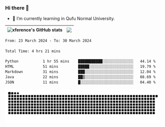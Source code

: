 ### Hi there 👋

<!--
**xference/xference** is a ✨ _special_ ✨ repository because its `README.md` (this file) appears on your GitHub profile.

Here are some ideas to get you started:

- 🔭 I’m currently working on ...

- 👯 I’m looking to collaborate on ...
- 🤔 I’m looking for help with ...
- 💬 Ask me about ...
- 📫 How to reach me: ...
- 😄 Pronouns: ...
- ⚡ Fun fact: ...
-->
- 🌱 I’m currently learning in Qufu Normal University.


| <img src="https://github-readme-stats.vercel.app/api?username=xference&show_icons=true&theme=ambient_gradient" alt="xference's GitHub stats" align="center"/> | <img src="https://github-readme-streak-stats.herokuapp.com/?user=xference"  style="zoom:100%;" align="center"/> |
| ------------------------------------------------------------ | ------------------------------------------------------------ |

<!--START_SECTION:waka-->

```txt
From: 23 March 2024 - To: 30 March 2024

Total Time: 4 hrs 21 mins

Python           1 hr 55 mins    ███████████░░░░░░░░░░░░░░   44.14 %
HTML             51 mins         █████░░░░░░░░░░░░░░░░░░░░   19.79 %
Markdown         31 mins         ███░░░░░░░░░░░░░░░░░░░░░░   12.04 %
Java             22 mins         ██▒░░░░░░░░░░░░░░░░░░░░░░   08.69 %
JSON             11 mins         █░░░░░░░░░░░░░░░░░░░░░░░░   04.40 %
```

<!--END_SECTION:waka-->

<picture>
  <source media="(prefers-color-scheme: dark)" srcset="https://raw.githubusercontent.com/xference/xference/output/github-contribution-grid-snake-dark.svg" />
  <source media="(prefers-color-scheme: light)" srcset="https://raw.githubusercontent.com/xference/xference/output/github-contribution-grid-snake.svg" />
  <img alt="github-snake" src="https://raw.githubusercontent.com/xference/xference/output/github-contribution-grid-snake.svg" />
</picture>
